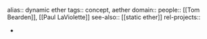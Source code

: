 alias:: dynamic ether
tags:: concept, aether
domain::
people:: [[Tom Bearden]], [[Paul LaViolette]]
see-also:: [[static ether]]
rel-projects::

-
